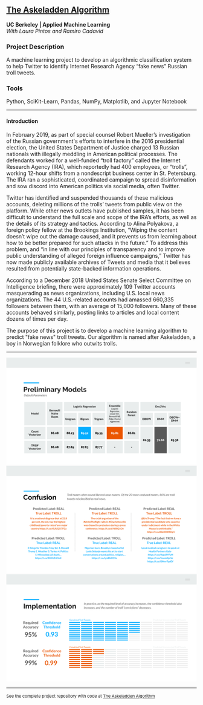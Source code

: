 ## [The Askeladden Algorithm](https://github.com/annacjacobson/207_FinalProject_Askeladden)
**UC Berkeley | Applied Machine Learning**<br>
*With Laura Pintos and Ramiro Cadavid*

### Project Description
A machine learning project to develop an algorithmic classification system to help Twitter to identify Internet Research Agency “fake news” Russian troll tweets.

### Tools 
Python, SciKit-Learn, Pandas, NumPy, Matplotlib, and Jupyter Notebook

---

#### Introduction

In February 2019, as part of special counsel Robert Mueller’s investigation of the Russian government's efforts to interfere in the 2016 presidential election, the United States Department of Justice charged 13 Russian nationals with illegally meddling in American political processes. The defendants worked for a well-funded “troll factory” called the Internet Research Agency (IRA), which reportedly had 400 employees, or “trolls”, working 12-hour shifts from a nondescript business center in St. Petersburg. The IRA ran a sophisticated, coordinated campaign to spread disinformation and sow discord into American politics via social media, often Twitter.

Twitter has identified and suspended thousands of these malicious accounts, deleting millions of the trolls’ tweets from public view on the platform. While other news outlets have published samples, it has been difficult to understand the full scale and scope of the IRA’s efforts, as well as the details of its strategy and tactics. According to Alina Polyakova, a foreign policy fellow at the Brookings Institution, “Wiping the content doesn’t wipe out the damage caused, and it prevents us from learning about how to be better prepared for such attacks in the future.” To address this problem, and “in line with our principles of transparency and to improve public understanding of alleged foreign influence campaigns,” Twitter has now made publicly available archives of Tweets and media that it believes resulted from potentially state-backed information operations.

According to a December 2018 United States Senate Select Committee on Intelligence briefing, there were approximately 109 Twitter accounts masquerading as news organizations, including U.S. local news organizations. The 44 U.S.-related accounts had amassed 660,335 followers between them, with an average of 15,000 followers. Many of these accounts behaved similarly, posting links to articles and local content dozens of times per day.

The purpose of this project is to develop a machine learning algorithm to predict "fake news" troll tweets. Our algorithm is named after Askeladden, a boy in Norwegian folklore who outwits trolls.

---

<img src="images/askeladden_11.png?raw=true"/>

<img src="images/askeladden_15.png?raw=true"/> 

<img src="images/askeladden_24.png?raw=true"/>

---
<p style="font-size:11px">See the complete project repository with code at <a href="https://github.com/annacjacobson/207_FinalProject_Askeladden">The Askeladden Algorithm</a></p>
